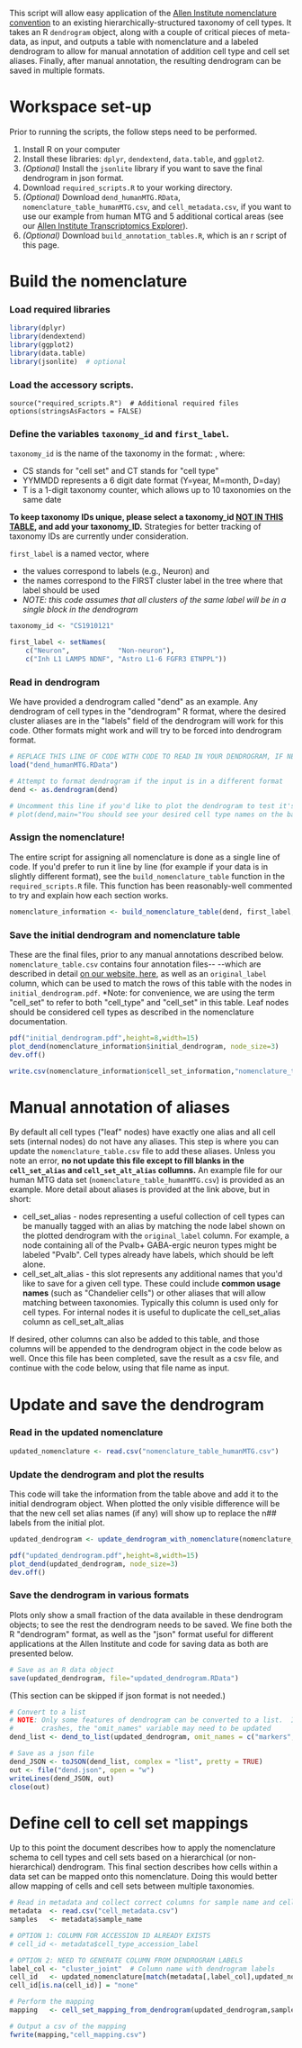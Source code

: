 This script will allow easy application of the [Allen Institute nomenclature convention](https://portal.brain-map.org/explore/classes/nomenclature) to an existing hierarchically-structured taxonomy of cell types.  It takes an R `dendrogram` object, along with a couple of critical pieces of meta-data, as input, and outputs a table with nomenclature and a labeled dendrogram to allow for manual annotation of addition cell type and cell set aliases.  Finally, after manual annotation, the resulting dendrogram can be saved in multiple formats.  

# Workspace set-up

Prior to running the scripts, the follow steps need to be performed.
1. Install R on your computer
2. Install these libraries: `dplyr`, `dendextend`, `data.table`, and `ggplot2`.  
3. *(Optional)* Install the `jsonlite` library if you want to save the final dendrogram in json format.
4. Download `required_scripts.R` to your working directory.
5. *(Optional)* Download `dend_humanMTG.RData`, `nomenclature_table_humanMTG.csv`, and `cell_metadata.csv`, if you want to use our example from human MTG and 5 additional cortical areas (see our [Allen Institute Transcriptomics Explorer](https://celltypes.brain-map.org/rnaseq/human/cortex)).
6. *(Optional)* Download `build_annotation_tables.R`, which is an r script of this page.


# Build the nomenclature

### Load required libraries 

``` r
library(dplyr)
library(dendextend)
library(ggplot2)
library(data.table)
library(jsonlite)  # optional
```

### Load the accessory scripts.

```
source("required_scripts.R")  # Additional required files
options(stringsAsFactors = FALSE)
```

### Define the variables `taxonomy_id` and `first_label`.  

`taxonomy_id` is the name of the taxonomy in the format: <CS><YYMMDD><T>, where:
* CS stands for "cell set" and CT stands for "cell type"
* YYMMDD represents a 6 digit date format (Y=year, M=month, D=day)
* T is a 1-digit taxonomy counter, which allows up to 10 taxonomies on the same date  
	
**To keep taxonomy IDs unique, please select a taxonomy_id [NOT IN THIS TABLE](https://docs.google.com/spreadsheets/d/10gYNyOhc0YHOYKjgsvLfumf65CqLeiVDCE3Wrxz4Txo/edit?usp=sharing), and add your taxonomy_ID.**  Strategies for better tracking of taxonomy IDs are currently under consideration.  
	
`first_label` is a named vector, where 
* the values correspond to labels (e.g., Neuron) and 
* the names correspond to the FIRST cluster label in the tree where that label should be used
* *NOTE: this code assumes that all clusters of the same label will be in a single block in the dendrogram*

``` r
taxonomy_id <- "CS1910121"

first_label <- setNames(
    c("Neuron",            "Non-neuron"),
    c("Inh L1 LAMP5 NDNF", "Astro L1-6 FGFR3 ETNPPL"))
``` 	
	
### Read in dendrogram

We have provided a dendrogram called "dend" as an example.  Any dendrogram of cell types in the "dendrogram" R format, where the desired cluster aliases are in the "labels" field of the dendrogram will work for this code.  Other formats might work and will try to be forced into dendrogram format.

``` r
# REPLACE THIS LINE OF CODE WITH CODE TO READ IN YOUR DENDROGRAM, IF NEEDED
load("dend_humanMTG.RData")

# Attempt to format dendrogram if the input is in a different format
dend <- as.dendrogram(dend)

# Uncomment this line if you'd like to plot the dendrogram to test it's format
# plot(dend,main="You should see your desired cell type names on the base of this plot")
```
	
### Assign the nomenclature!

The entire script for assigning all nomenclature is done as a single line of code.  If you'd prefer to run it line by line (for example if your data is in slightly different format), see the `build_nomenclature_table` function in the `required_scripts.R` file.  This function has been reasonably-well commented to try and explain how each section works.  

``` r
nomenclature_information <- build_nomenclature_table(dend, first_label, taxonomy_id)
```

### Save the initial dendrogram and nomenclature table

These are the final files, prior to any manual annotations described below.  `nomenclature_table.csv` contains four annotation files-- --which are described in detail [on our website, here](https://portal.brain-map.org/explore/classes/nomenclature), as well as an `original_label` column, which can be used to match the rows of this table with the nodes in `initial_dendrogram.pdf`.  *Note: for convenience, we are using the term "cell_set" to refer to both "cell_type" and "cell_set" in this table.  Leaf nodes should be considered cell types as described in the nomenclature documentation. 

``` r
pdf("initial_dendrogram.pdf",height=8,width=15)
plot_dend(nomenclature_information$initial_dendrogram, node_size=3)
dev.off()

write.csv(nomenclature_information$cell_set_information,"nomenclature_table.csv",row.names=FALSE)
```

# Manual annotation of aliases

By default all cell types ("leaf" nodes) have exactly one alias and all cell sets (internal nodes) do not have any aliases.  This step is where you can update the `nomenclature_table.csv` file to add these aliases.  Unless you note an error, **no not update this file except to fill blanks in the `cell_set_alias` and `cell_set_alt_alias` collumns.**  An example file for our human MTG data set (`nomenclature_table_humanMTG.csv`) is provided as an example.  More detail about aliases is provided at the link above, but in short:

* cell_set_alias - nodes representing a useful collection of cell types can be manually tagged with an alias by matching the node label shown on the plotted dendrogram with the `original_label` column.  For example, a node containing all of the Pvalb+ GABA-ergic neuron types might be labeled "Pvalb".  Cell types already have labels, which should be left alone.
* cell_set_alt_alias - this slot represents any additional names that you'd like to save for a given cell type.  These could include **common usage names** (such as "Chandelier cells") or other aliases that will allow matching between taxonomies.  Typically this column is used only for cell types.  For internal nodes it is useful to duplicate the cell_set_alias column as cell_set_alt_alias

If desired, other columns can also be added to this table, and those columns will be appended to the dendrogram object in the code below as well.  Once this file has been completed, save the result as a csv file, and continue with the code below, using that file name as input.  

# Update and save the dendrogram

### Read in the updated nomenclature

``` r
updated_nomenclature <- read.csv("nomenclature_table_humanMTG.csv")
```

### Update the dendrogram and plot the results

This code will take the information from the table above and add it to the initial dendrogram object.  When plotted the only visible difference will be that the new cell set alias names (if any) will show up to replace the n## labels from the initial plot.  

``` r
updated_dendrogram <- update_dendrogram_with_nomenclature(nomenclature_information$initial_dendrogram,updated_nomenclature)

pdf("updated_dendrogram.pdf",height=8,width=15)
plot_dend(updated_dendrogram, node_size=3)
dev.off()
```

### Save the dendrogram in various formats

Plots only show a small fraction of the data available in these dendrogram objects; to see the rest the dendrogram needs to be saved.  We fine both the R "dendrogram" format, as well as the "json" format useful for different applications at the Allen Institute and code for saving data as both are presented below.

``` r 
# Save as an R data object
save(updated_dendrogram, file="updated_dendrogram.RData")
```

(This section can be skipped if json format is not needed.)

``` r
# Convert to a list
# NOTE: Only some features of dendrogram can be converted to a list.  If this function 
#       crashes, the "omit_names" variable may need to be updated
dend_list <- dend_to_list(updated_dendrogram, omit_names = c("markers","markers.byCl","class"))

# Save as a json file
dend_JSON <- toJSON(dend_list, complex = "list", pretty = TRUE)
out <- file("dend.json", open = "w")
writeLines(dend_JSON, out)
close(out)
```


# Define cell to cell set mappings

Up to this point the document describes how to apply the nomenclature schema to cell types and cell sets based on a hierarchical (or non-hierarchical) dendrogram.  This final section describes how cells within a data set can be mapped onto this nomenclature.  Doing this would better allow mapping of cells and cell sets between multiple taxonomies.  

``` r 
# Read in metadata and collect correct columns for sample name and cell set accession id
metadata  <- read.csv("cell_metadata.csv")
samples   <- metadata$sample_name

# OPTION 1: COLUMN FOR ACCESSION ID ALREADY EXISTS
# cell_id <- metadata$cell_type_accession_label

# OPTION 2: NEED TO GENERATE COLUMN FROM DENDROGRAM LABELS
label_col <- "cluster_joint"  # Column name with dendrogram labels
cell_id   <- updated_nomenclature[match(metadata[,label_col],updated_nomenclature$cell_set_alias),"cell_set_accession"]
cell_id[is.na(cell_id)] = "none"

# Perform the mapping
mapping   <- cell_set_mapping_from_dendrogram(updated_dendrogram,samples,cell_id)

# Output a csv of the mapping
fwrite(mapping,"cell_mapping.csv")
```
